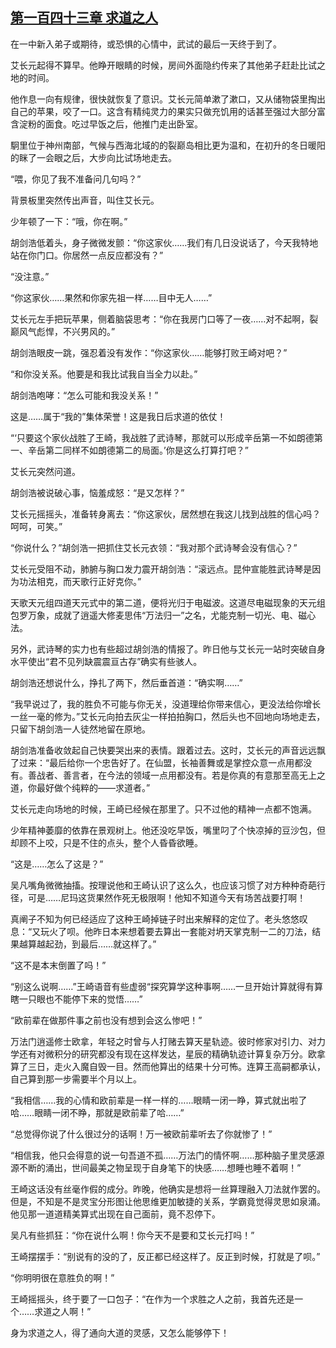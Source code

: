 ## [第一百四十三章 求道之人](https://www.xxbiquge.com/11_11207/5463568.html)


  在一中新入弟子或期待，或恐惧的心情中，武试的最后一天终于到了。

  艾长元起得不算早。他睁开眼睛的时候，房间外面隐约传来了其他弟子赶赴比试之地的时间。

  他作息一向有规律，很快就恢复了意识。艾长元简单漱了漱口，又从储物袋里掏出自己的苹果，咬了一口。这含有精纯灵力的果实只做充饥用的话甚至强过大部分富含淀粉的面食。吃过早饭之后，他推门走出卧室。

  駉里位于神州南部，气候与西海北域的的裂巅岛相比更为温和，在初升的冬日暖阳的眯了一会眼之后，大步向比试场地走去。

  “喂，你见了我不准备问几句吗？”

  背景板里突然传出声音，叫住艾长元。

  少年顿了一下：“哦，你在啊。”

  胡剑浩低着头，身子微微发颤：“你这家伙……我们有几日没说话了，今天我特地站在你门口。你居然一点反应都没有？”

  “没注意。”

  “你这家伙……果然和你家先祖一样……目中无人……”

  艾长元左手把玩苹果，侧着脑袋思考：“你在我房门口等了一夜……对不起啊，裂巅风气彪悍，不兴男风的。”

  胡剑浩眼皮一跳，强忍着没有发作：“你这家伙……能够打败王崎对吧？”

  “和你没关系。他要是和我比试我自当全力以赴。”

  胡剑浩咆哮：“怎么可能和我没关系！”

  这是……属于“我的”集体荣誉！这是我日后求道的依仗！

  “‘只要这个家伙战胜了王崎，我战胜了武诗琴，那就可以形成辛岳第一不如朗德第一、辛岳第二同样不如朗德第二的局面。’你是这么打算打吧？”

  艾长元突然问道。

  胡剑浩被说破心事，恼羞成怒：“是又怎样？”

  艾长元摇摇头，准备转身离去：“你这家伙，居然想在我这儿找到战胜的信心吗？呵呵，可笑。”

  “你说什么？”胡剑浩一把抓住艾长元衣领：“我对那个武诗琴会没有信心？”

  艾长元受阻不动，肺腑与胸口发力震开胡剑浩：“滚远点。昆仲宣能胜武诗琴是因为功法相克，而天歌行正好克你。”

  天歌天元组四道天元式中的第二道，便将光归于电磁波。这道尽电磁现象的天元组包罗万象，成就了逍遥大修麦思伟“万法归一”之名，尤能克制一切光、电、磁心法。

  另外，武诗琴的实力也有些超过胡剑浩的情报了。昨日他与艾长元一站时突破自身水平使出“君不见列缺震震亘古存”确实有些骇人。

  胡剑浩还想说什么，挣扎了两下，然后垂首道：“确实啊……”

  “我早说过了，我的胜负不可能与你无关，没道理给你带来信心，更没法给你增长一丝一毫的修为。”艾长元向拍去灰尘一样拍拍胸口，然后头也不回地向场地走去，只留下胡剑浩一人徒然地留在原地。

  胡剑浩准备收敛起自己快要哭出来的表情。跟着过去。这时，艾长元的声音远远飘了过来：“最后给你一个忠告好了。在仙盟，长袖善舞或是掌控众意一点用都没有。善战者、善言者，在今法的领域一点用都没有。若是你真的有意那至高无上之道，你最好做个纯粹的——求道者。”

  艾长元走向场地的时候，王崎已经候在那里了。只不过他的精神一点都不饱满。

  少年精神萎靡的依靠在景观树上。他还没吃早饭，嘴里叼了个快凉掉的豆沙包，但却顾不上咬，只是不住的点头，整个人昏昏欲睡。

  “这是……怎么了这是？”

  吴凡嘴角微微抽搐。按理说他和王崎认识了这么久，也应该习惯了对方种种奇葩行径，可是……尼玛这货果然作死无极限啊！他知不知道今天有场苦战要打啊！

  真阐子不知为何已经适应了这种王崎掉链子时出来解释的定位了。老头悠悠叹息：“又玩火了呗。他昨日本来想着要去算出一套能对坍天掌克制一二的刀法，结果越算越起劲，到最后……就这样了。”

  “这不是本末倒置了吗！”

  “别这么说啊……”王崎语音有些虚弱“探究算学这种事啊……一旦开始计算就得有算瞎一只眼也不能停下来的觉悟……”

  “欧前辈在做那件事之前也没有想到会这么惨吧！”

  万法门逍遥修士欧拿，年轻之时曾与人打赌去算天星轨迹。彼时修家对引力、对力学还有对微积分的研究都没有现在这样发达，星辰的精确轨迹计算复杂万分。欧拿算了三日，走火入魔自毁一目。然而他算出的结果十分可怖。连算王高嗣都承认，自己算到那一步需要半个月以上。

  “我相信……我的心情和欧前辈是一样一样的……眼睛一闭一睁，算式就出啦了哈……眼睛一闭不睁，那就是欧前辈了哈……”

  “总觉得你说了什么很过分的话啊！万一被欧前辈听去了你就惨了！”

  “相信我，他只会得意的说一句吾道不孤……万法门的情怀啊……那种脑子里灵感源源不断的涌出，世间最美之物呈现于自身笔下的快感……想睡也睡不着啊！”

  王崎这话没有丝毫作假的成分。昨晚，他确实是想将一丝算理融入刀法就作罢的。但是，不知是不是灵宝分形图让他思维更加敏捷的关系，学霸竟觉得灵思如泉涌。他见那一道道精美算式出现在自己面前，竟不忍停下。

  吴凡有些抓狂：“你在说什么啊！你今天不是要和艾长元打吗！”

  王崎摆摆手：“别说有的没的了，反正都已经这样了。反正到时候，打就是了呗。”

  “你明明很在意胜负的啊！”

  王崎摇摇头，终于要了一口包子：“在作为一个求胜之人之前，我首先还是一个……求道之人啊！”

  身为求道之人，得了通向大道的灵感，又怎么能够停下！
